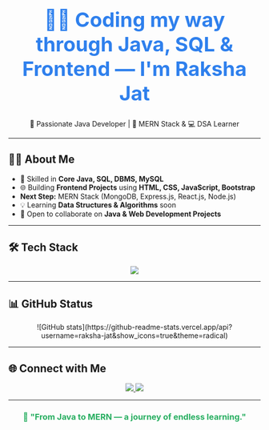 <h1 align="center" style="font-size:40px; color:#2F80ED;">
  👩‍💻 Coding my way through Java, SQL & Frontend — I'm Raksha Jat
</h1>

<p align="center">
  🚀 Passionate Java Developer | 🌱 MERN Stack & 💻 DSA Learner
</p>

---

## 👩‍💻 About Me

- 🎯 Skilled in **Core Java, SQL, DBMS, MySQL**  
- 🌐 Building **Frontend Projects** using **HTML, CSS, JavaScript, Bootstrap**  
-  **Next Step:** MERN Stack (MongoDB, Express.js, React.js, Node.js) 
- 💡 Learning **Data Structures & Algorithms** soon  
- 🤝 Open to collaborate on **Java & Web Development Projects**  

---

## 🛠 Tech Stack

<div align="center">
  <img src="https://skillicons.dev/icons?i=java,mysql,html,css,js,bootstrap,git,github" />
</div>

---

## 📊 GitHub Status

<div align="center">
![GitHub stats](https://github-readme-stats.vercel.app/api?username=raksha-jat&show_icons=true&theme=radical)  

</div>

---

## 🌐 Connect with Me

<p align="center">
  <a href="https://linkedin.com/in/raksha-jat" target="_blank">
    <img src="https://img.shields.io/badge/LinkedIn-0077B5?logo=linkedin&logoColor=white" />
  </a>
  <a href="mailto:rakshajat005@gmail.com" target="_blank">
    <img src="https://img.shields.io/badge/Gmail-D14836?logo=gmail&logoColor=white" />
  </a>
</p>

---

<h3 align="center" style="color:#27AE60;">
🚀 "From Java to MERN — a journey of endless learning."
</h3>

